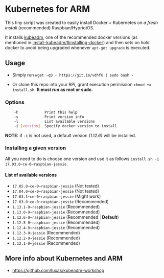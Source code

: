# Kubernetes for ARM

This tiny script was created to easily install Docker + Kubernetes on *a fresh install* (recommended) Raspbian/HypriotOS.

It installs [kubeadm](https://kubernetes.io/docs/setup/independent/install-kubeadm/#installing-kubeadm-kubelet-and-kubectl), one of the recommended docker versions (as mentioned in [install-kubeadm/#installing-docker](https://kubernetes.io/docs/setup/independent/install-kubeadm/#installing-docker)) and then sets on hold docker to avoid being upgraded whenever `apt-get upgrade` is executed.

## Usage

* Simply run `wget -qO - https://git.io/vdhfK | sudo bash -`

* Or clone this repo into your RPi, grant execution permission `chmod +x install.sh`. **It must run as root or sudo.**

### Options

```sh
    -h            Print this help
    -v            Print version info
    -l            List available versions
    -i [version]  Specify docker version to install
```

**NOTE:** if `-i` is not used, a default version *(1.12.6)* will be installed.

### Installing a given version

All you need to do is choose one version and use it as follows `install.sh -i 17.03.0~ce-0~raspbian-jessie`.

#### List of available versions

* `17.05.0~ce-0~raspbian-jessie` (Not tested)
* `17.04.0~ce-0~raspbian-jessie` (Not tested)
* `17.03.1~ce-0~raspbian-jessie` (Might work)
* `17.03.0~ce-0~raspbian-jessie` (Recommended)
* `1.13.1-0~raspbian-jessie` (Recommended)
* `1.13.0-0~raspbian-jessie` (Recommended)
* `1.12.6-0~raspbian-jessie` (Recommended | **Default**)
* `1.12.5-0~raspbian-jessie` (Recommended)
* `1.12.4-0~raspbian-jessie` (Recommended)
* `1.12.3-0~jessie` (Recommended)
* `1.12.2-0~jessie` (Recommended)
* `1.12.1-0~jessie` (Recommended)

## More info about Kubernetes and ARM

* https://github.com/luxas/kubeadm-workshop